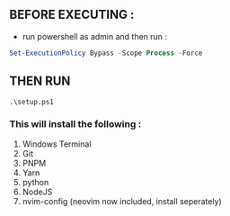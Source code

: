 ## BEFORE EXECUTING :
- run powershell as admin and then run : 
```ps1
Set-ExecutionPolicy Bypass -Scope Process -Force
```

## THEN RUN
```
.\setup.ps1
```
 ### This will install the following : 
 1. Windows Terminal
 2. Git
 3. PNPM
 4. Yarn
 5. python
 6. NodeJS
 7. nvim-config (neovim now included, install seperately)
